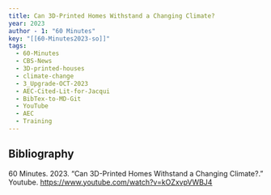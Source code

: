 ```yaml
---
title: Can 3D-Printed Homes Withstand a Changing Climate?
year: 2023
author - 1: "60 Minutes"
key: "[[60-Minutes2023-so]]"
tags:
  - 60-Minutes
  - CBS-News
  - 3D-printed-houses
  - climate-change
  - 3_Upgrade-OCT-2023
  - AEC-Cited-Lit-for-Jacqui
  - BibTex-to-MD-Git
  - YouTube
  - AEC
  - Training
---
```


## Bibliography
60 Minutes. 2023. “Can 3D-Printed Homes Withstand a Changing Climate?.” Youtube. https://www.youtube.com/watch?v=kOZxvpVWBJ4